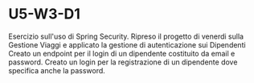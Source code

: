 # U5-W3-D1
Esercizio sull'uso di Spring Security.
Ripreso il progetto di venerdi sulla Gestione Viaggi e applicato la gestione di autenticazione sui Dipendenti
Creato un endpoint per il login di un dipendente costituito da email e password.
Creato un login per la registrazione di un dipendente dove specifica anche la password.
